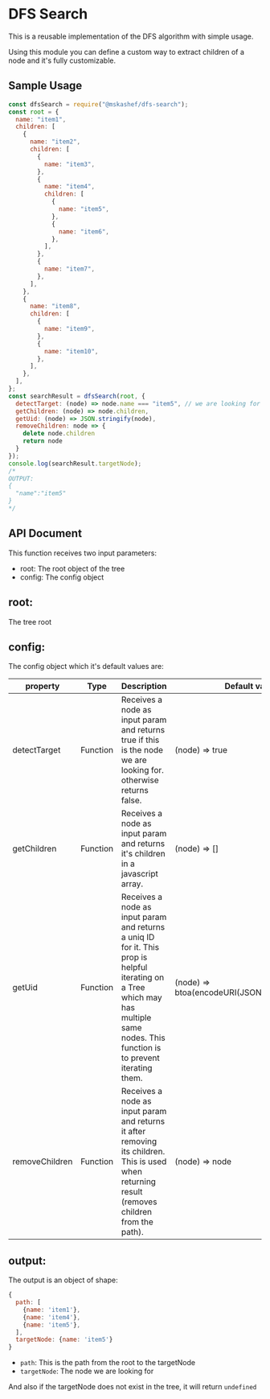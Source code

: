 # DFS Search

This is a reusable implementation of the DFS algorithm with simple usage.

Using this module you can define a custom way to extract children of a node and it's fully customizable.

## Sample Usage

```js
const dfsSearch = require("@mskashef/dfs-search");
const root = {
  name: "item1",
  children: [
    {
      name: "item2",
      children: [
        {
          name: "item3",
        },
        {
          name: "item4",
          children: [
            {
              name: "item5",
            },
            {
              name: "item6",
            },
          ],
        },
        {
          name: "item7",
        },
      ],
    },
    {
      name: "item8",
      children: [
        {
          name: "item9",
        },
        {
          name: "item10",
        },
      ],
    },
  ],
};
const searchResult = dfsSearch(root, {
  detectTarget: (node) => node.name === "item5", // we are looking for a node with name "item5"
  getChildren: (node) => node.children,
  getUid: (node) => JSON.stringify(node),
  removeChildren: node => {
    delete node.children
    return node
  }
});
console.log(searchResult.targetNode);
/* 
OUTPUT:
{
  "name":"item5"
}
*/
```

## API Document
This function receives two input parameters:
- root: The root object of the tree
- config: The config object

## root:
The tree root

## config:
The config object which it's default values are: 

| property       | Type     | Description                                                                                                                                                                           | Default value                                   |
|----------------|----------|---------------------------------------------------------------------------------------------------------------------------------------------------------------------------------------|-------------------------------------------------|
| detectTarget   | Function | Receives a node as input param and returns true if this is the node we are looking for. otherwise returns false.                                                                      | (node) => true                                  |
| getChildren    | Function | Receives a node as input param and returns it's children in a javascript array.                                                                                                       | (node) => []                                    |
| getUid         | Function | Receives a node as input param and returns a uniq ID for it. This prop is helpful iterating on a Tree which may has multiple same nodes. This function is to prevent iterating them.  | (node) => btoa(encodeURI(JSON.stringify(node))) |
| removeChildren | Function | Receives a node as input param and returns it after removing its children. This is used when returning result (removes children from the path).                                       |  (node) => node                                               |

## output:
The output is an object of shape:
```js
{
  path: [
    {name: 'item1'},
    {name: 'item4'},
    {name: 'item5'},
  ],
  targetNode: {name: 'item5'}
}
```
- `path`: This is the path from the root to the targetNode
- `targetNode`: The node we are looking for

And also if the targetNode does not exist in the tree, it will return `undefined`
